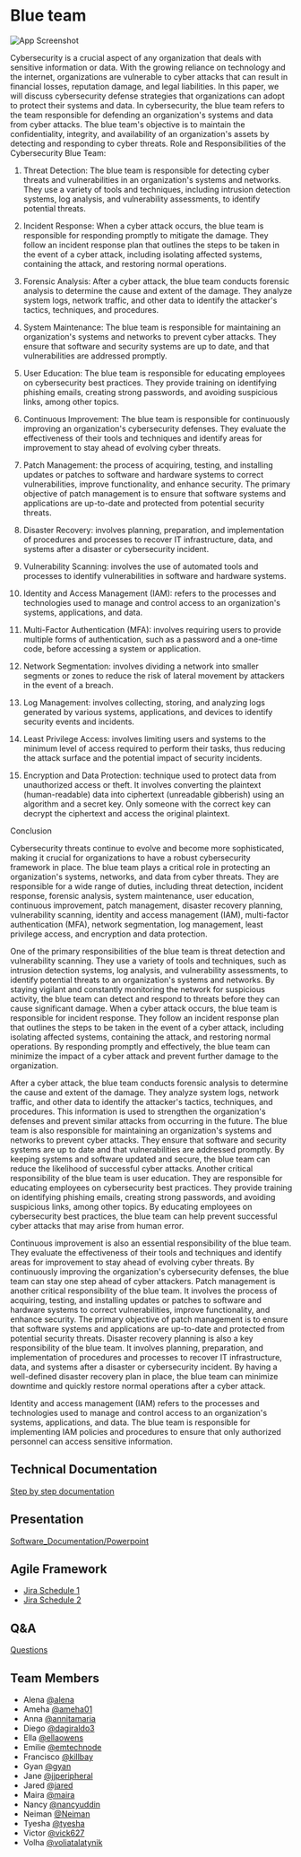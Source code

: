 # Blue team  

![App Screenshot](https://asseco.com/files/public/_processed_/csm_Togo_b7ced0b0d4.png)

 Cybersecurity is a crucial aspect of any organization that deals with sensitive information or data. With the growing reliance on technology and the internet, organizations are vulnerable to cyber attacks that can result in financial losses, reputation damage, and legal liabilities. In this paper, we will discuss cybersecurity defense strategies that organizations can adopt to protect their systems and data.
     In cybersecurity, the blue team refers to the team responsible for defending an organization's systems and data from cyber attacks. The blue team's objective is to maintain the confidentiality, integrity, and availability of an organization's assets by detecting and responding to cyber threats.
Role and Responsibilities of the Cybersecurity Blue Team:
1. Threat Detection: The blue team is responsible for detecting cyber threats and vulnerabilities in an organization's systems and networks. They use a variety of tools and techniques, including intrusion detection systems, log analysis, and vulnerability assessments, to identify potential threats.

2. Incident Response: When a cyber attack occurs, the blue team is responsible for responding promptly to mitigate the damage. They follow an incident response plan that outlines the steps to be taken in the event of a cyber attack, including isolating affected systems, containing the attack, and restoring normal operations.

3. Forensic Analysis: After a cyber attack, the blue team conducts forensic analysis to determine the cause and extent of the damage. They analyze system logs, network traffic, and other data to identify the attacker's tactics, techniques, and procedures.

4. System Maintenance: The blue team is responsible for maintaining an organization's systems and networks to prevent cyber attacks. They ensure that software and security systems are up to date, and that vulnerabilities are addressed promptly.

5. User Education: The blue team is responsible for educating employees on cybersecurity best practices. They provide training on identifying phishing emails, creating strong passwords, and avoiding suspicious links, among other topics.

6. Continuous Improvement: The blue team is responsible for continuously improving an organization's cybersecurity defenses. They evaluate the effectiveness of their tools and techniques and identify areas for improvement to stay ahead of evolving cyber threats.

7. Patch Management: the process of acquiring, testing, and installing updates or patches to software and hardware systems to correct vulnerabilities, improve functionality, and enhance security. The primary objective of patch management is to ensure that software systems and applications are up-to-date and protected from potential security threats.

8. Disaster Recovery: involves planning, preparation, and implementation of procedures and processes to recover IT infrastructure, data, and systems after a disaster or cybersecurity incident.

9. Vulnerability Scanning: involves the use of automated tools and processes to identify vulnerabilities in software and hardware systems.

10. Identity and Access Management (IAM): refers to the processes and technologies used to manage and control access to an organization's systems, applications, and data.

11. Multi-Factor Authentication (MFA): involves requiring users to provide multiple forms of authentication, such as a password and a one-time code, before accessing a system or application.

12. Network Segmentation: involves dividing a network into smaller segments or zones to reduce the risk of lateral movement by attackers in the event of a breach.

13. Log Management: involves collecting, storing, and analyzing logs generated by various systems, applications, and devices to identify security events and incidents. 

14. Least Privilege Access: involves limiting users and systems to the minimum level of access required to perform their tasks, thus reducing the attack surface and the potential impact of security incidents. 

15. Encryption and Data Protection: technique used to protect data from unauthorized access or theft. It involves converting the plaintext (human-readable) data into ciphertext (unreadable gibberish) using an algorithm and a secret key. Only someone with the correct key can decrypt the ciphertext and access the original plaintext.

Conclusion

  Cybersecurity threats continue to evolve and become more sophisticated, making it crucial for organizations to have a robust cybersecurity framework in place. The blue team plays a critical role in protecting an organization's systems, networks, and data from cyber threats. They are responsible for a wide range of duties, including threat detection, incident response, forensic analysis, system maintenance, user education, continuous improvement, patch management, disaster recovery planning, vulnerability scanning, identity and access management (IAM), multi-factor authentication (MFA), network segmentation, log management, least privilege access, and encryption and data protection.
     
One of the primary responsibilities of the blue team is threat detection and vulnerability scanning. They use a variety of tools and techniques, such as intrusion detection systems, log analysis, and vulnerability assessments, to identify potential threats to an organization's systems and networks. By staying vigilant and constantly monitoring the network for suspicious activity, the blue team can detect and respond to threats before they can cause significant damage.
When a cyber attack occurs, the blue team is responsible for incident response. They follow an incident response plan that outlines the steps to be taken in the event of a cyber attack, including isolating affected systems, containing the attack, and restoring normal operations. By responding promptly and effectively, the blue team can minimize the impact of a cyber attack and prevent further damage to the organization.

After a cyber attack, the blue team conducts forensic analysis to determine the cause and extent of the damage. They analyze system logs, network traffic, and other data to identify the attacker's tactics, techniques, and procedures. This information is used to strengthen the organization's defenses and prevent similar attacks from occurring in the future.
The blue team is also responsible for maintaining an organization's systems and networks to prevent cyber attacks. They ensure that software and security systems are up to date and that vulnerabilities are addressed promptly. By keeping systems and software updated and secure, the blue team can reduce the likelihood of successful cyber attacks.
Another critical responsibility of the blue team is user education. They are responsible for educating employees on cybersecurity best practices. They provide training on identifying phishing emails, creating strong passwords, and avoiding suspicious links, among other topics. By educating employees on cybersecurity best practices, the blue team can help prevent successful cyber attacks that may arise from human error.

Continuous improvement is also an essential responsibility of the blue team. They evaluate the effectiveness of their tools and techniques and identify areas for improvement to stay ahead of evolving cyber threats. By continuously improving the organization's cybersecurity defenses, the blue team can stay one step ahead of cyber attackers.
Patch management is another critical responsibility of the blue team. It involves the process of acquiring, testing, and installing updates or patches to software and hardware systems to correct vulnerabilities, improve functionality, and enhance security. The primary objective of patch management is to ensure that software systems and applications are up-to-date and protected from potential security threats.
Disaster recovery planning is also a key responsibility of the blue team. It involves planning, preparation, and implementation of procedures and processes to recover IT infrastructure, data, and systems after a disaster or cybersecurity incident. By having a well-defined disaster recovery plan in place, the blue team can minimize downtime and quickly restore normal operations after a cyber attack.

Identity and access management (IAM) refers to the processes and technologies used to manage and control access to an organization's systems, applications, and data. The blue team is responsible for implementing IAM policies and procedures to ensure that only authorized personnel can access sensitive information.



## Technical Documentation

[Step by step documentation](https://docs.google.com/document/d/1ufg-lL1YT5Pf72-AifzWMdgNiWTsxnkgHUhVdONpY-c/edit?usp=sharing)

## Presentation

[Software_Documentation/Powerpoint](https://docs.google.com/presentation/d/18yNWwQrvfefQZUqEECINo0JeCdLnlWzv/edit#slide=id.p1)

## Agile Framework
- [Jira Schedule 1](https://cybersecurityrangeenv.atlassian.net/jira/software/projects/CTRE/boards/1)
- [Jira Schedule 2](https://cybersecurityrangeenv.atlassian.net/jira/software/projects/CTRE/boards/1/backlog)

## Q&A

[Questions](https://docs.google.com/document/d/1-gS53hdiN8ZxduRnXjNI_Sga3Cw74AG0mnnstBYECh4/edit) 





## Team Members
- Alena [@alena](https://www.github.com/)
- Ameha [@ameha01](https://github.com/orgs/cybertrainingrange/people/ameha01)
- Anna [@annitamaria](https://github.com/orgs/cybertrainingrange/people/ANNITAMARIA)
- Diego [@dagiraldo3](https://github.com/orgs/cybertrainingrange/people/dagiraldo3)
- Ella [@ellaowens](https://github.com/ellaowens)
- Emilie [@emtechnode](https://github.com/emtechnode)
- Francisco [@killbay](https://github.com/orgs/cybertrainingrange/people/killbay)
- Gyan [@gyan](https://www.github.com/octokatherine)
- Jane [@jjperipheral](https://github.com/jjperipheral)
- Jared [@jared](https://www.github.com/)
- Maira [@maira](https://www.github.com/)
- Nancy [@nancyuddin](https://github.com/nancyuddin)
- Neiman [@Neiman](https://github.com/orgs/cybertrainingrange/people/bull-in-the-heather)
- Tyesha [@tyesha](https://www.github.com/)
- Victor [@vick627](https://github.com/orgs/cybertrainingrange/people/vick627)
- Volha [@voliatalatynik](https://github.com/orgs/cybertrainingrange/people/voliatalatynik)



